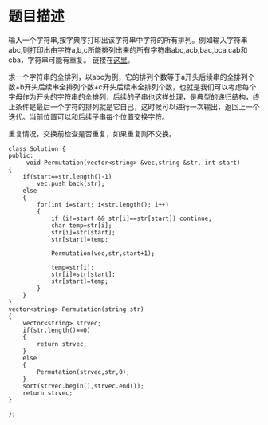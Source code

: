 # 题目描述
输入一个字符串,按字典序打印出该字符串中字符的所有排列。例如输入字符串abc,则打印出由字符a,b,c所能排列出来的所有字符串abc,acb,bac,bca,cab和cba，字符串可能有重复。 链接在[这里](https://www.nowcoder.com/practice/fe6b651b66ae47d7acce78ffdd9a96c7?tpId=13&tqId=11180&tPage=1&rp=1&ru=/ta/coding-interviews&qru=/ta/coding-interviews/question-ranking)。

求一个字符串的全排列，以abc为例，它的排列个数等于a开头后续串的全排列个数+b开头后续串全排列个数+c开头后续串全排列个数，也就是我们可以考虑每个字母作为开头的字符串的全排列，后续的子串也这样处理，是典型的递归结构，终止条件是最后一个字符的排列就是它自己，这时候可以进行一次输出，返回上一个迭代。当前位置可以和后续子串每个位置交换字符。

重复情况，交换前检查是否重复，如果重复则不交换。
```
class Solution {
public:
     void Permutation(vector<string> &vec,string &str, int start)
{
    if(start==str.length()-1)
        vec.push_back(str);
    else
    {
        for(int i=start; i<str.length(); i++)
        {
            if (i!=start && str[i]==str[start]) continue;
            char temp=str[i];
            str[i]=str[start];
            str[start]=temp;

            Permutation(vec,str,start+1);

            temp=str[i];
            str[i]=str[start];
            str[start]=temp;
        }
    }
}
vector<string> Permutation(string str)
{
    vector<string> strvec;
    if(str.length()==0)
    {
        return strvec;
    }
    else
    {
        Permutation(strvec,str,0);
    }
    sort(strvec.begin(),strvec.end());
    return strvec;
}

};
```